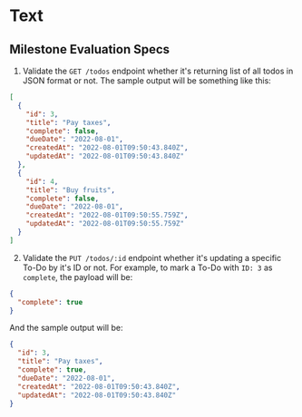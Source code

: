 # Text

## Milestone Evaluation Specs

1. Validate the `GET /todos` endpoint whether it's returning list of all todos in JSON format or not.
The sample output will be something like this:
```json
[
  {
    "id": 3,
    "title": "Pay taxes",
    "complete": false,
    "dueDate": "2022-08-01",
    "createdAt": "2022-08-01T09:50:43.840Z",
    "updatedAt": "2022-08-01T09:50:43.840Z"
  },
  {
    "id": 4,
    "title": "Buy fruits",
    "complete": false,
    "dueDate": "2022-08-01",
    "createdAt": "2022-08-01T09:50:55.759Z",
    "updatedAt": "2022-08-01T09:50:55.759Z"
  }
]   
```

2. Validate the `PUT /todos/:id` endpoint whether it's updating a specific To-Do by it's ID or not. For example, to mark a To-Do with `ID: 3`  as `complete`, the payload will be:

```json
{
  "complete": true
}
```
And the sample output will be:
```json
{
  "id": 3,
  "title": "Pay taxes",
  "complete": true,
  "dueDate": "2022-08-01",
  "createdAt": "2022-08-01T09:50:43.840Z",
  "updatedAt": "2022-08-01T09:50:43.840Z"
}
```